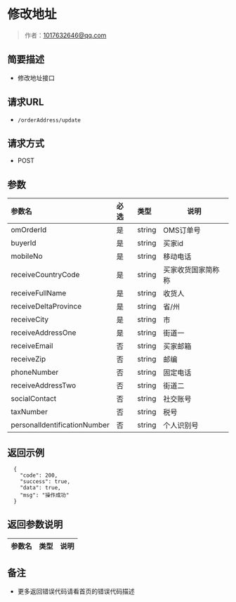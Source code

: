 # 修改地址

> 作者：1017632646@qq.com

## 简要描述

- 修改地址接口

## 请求URL
- ` /orderAddress/update `
  
## 请求方式
- POST 

## 参数

|参数名|必选|类型|说明|
|:----    |:---|:----- |-----   |
|omOrderId |是  |string |OMS订单号   |
|buyerId |是  |string |买家id   |
|mobileNo    |是|string |移动电话   |
|receiveCountryCode |是  |string | 买家收货国家简称称    |
|receiveFullName    |是|string |收货人   |
|receiveDeltaProvince    |是|string |省/州   |
|receiveCity    |是|string |市   |
|receiveAddressOne    |是|string |街道一   |
|receiveEmail    |否|string |买家邮箱   |
|receiveZip    |否|string |邮编   |
|phoneNumber    |否|string |固定电话   |
|receiveAddressTwo    |否|string |街道二   |
|socialContact    |否|string |社交账号   |
|taxNumber    |否|string |税号   |
|personalIdentificationNumber    |否|string |个人识别号   |


## 返回示例 

``` 
  {
    "code": 200,
    "success": true,
    "data": true,
    "msg": "操作成功"
  }
```

## 返回参数说明 

|参数名|类型|说明|
|:-----  |:-----|-----                           |

## 备注 

- 更多返回错误代码请看首页的错误代码描述